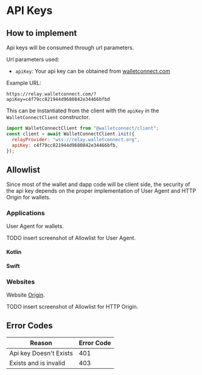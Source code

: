 # API Keys

## How to implement

Api keys will be consumed through url parameters.

Url parameters used:

- `apiKey`: Your api key can be obtained from [walletconnect.com](walletconnect.com)

Example URL:

`https://relay.walletconnect.com/?apiKey=c4f79cc821944d9680842e34466bfbd`

This can be instantiated from the client with the `apiKey` in the `WalletConnectClient` constructor.

```javascript
import WalletConnectClient from "@walletconnect/client";
const client = await WalletConnectClient.init({
  relayProvider: "wss://relay.walletconnect.org",
  apiKey: c4f79cc821944d9680842e34466bfb,
});
```

## Allowlist

Since most of the wallet and dapp code will be client side, the security of the api key depends on the proper implementation of User Agent and HTTP Origin for wallets.

### Applications

User Agent for wallets.

TODO insert screenshot of Allowlist for User Agent.

#### Kotlin

#### Swift

### Websites

Website [Origin](https://developer.mozilla.org/en-US/docs/Web/HTTP/Headers/Origin).

TODO insert screenshot of Allowlist for HTTP Origin.

## Error Codes

| Reason                 | Error Code |
| ---------------------- | ---------- |
| Api key Doesn't Exists | 401        |
| Exists and is invalid  | 403        |
